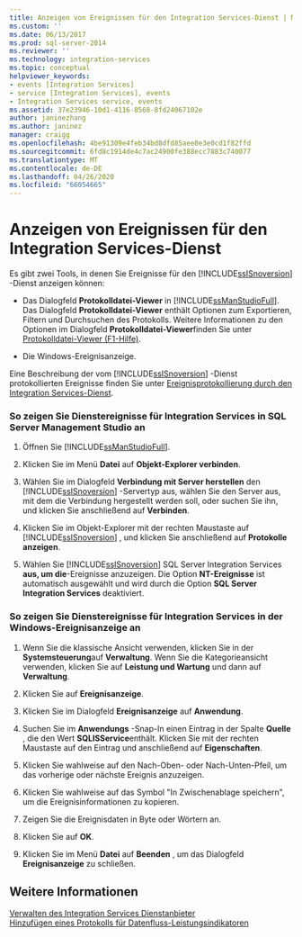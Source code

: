 ```yaml
---
title: Anzeigen von Ereignissen für den Integration Services-Dienst | Microsoft-Dokumentation
ms.custom: ''
ms.date: 06/13/2017
ms.prod: sql-server-2014
ms.reviewer: ''
ms.technology: integration-services
ms.topic: conceptual
helpviewer_keywords:
- events [Integration Services]
- service [Integration Services], events
- Integration Services service, events
ms.assetid: 37e23946-10d1-4116-8568-8fd24067102e
author: janinezhang
ms.author: janinez
manager: craigg
ms.openlocfilehash: 4be91309e4feb34bd8dfd85aee8e3e0cd1f82ffd
ms.sourcegitcommit: 6fd8c1914de4c7ac24900fe388ecc7883c740077
ms.translationtype: MT
ms.contentlocale: de-DE
ms.lasthandoff: 04/26/2020
ms.locfileid: "66054665"
---
```

# <a name="view-events-for-the-integration-services-service"></a>Anzeigen von Ereignissen für den Integration Services-Dienst
  Es gibt zwei Tools, in denen Sie Ereignisse für den [!INCLUDE[ssISnoversion](../includes/ssisnoversion-md.md)] -Dienst anzeigen können:  
  
-   Das Dialogfeld **Protokolldatei-Viewer** in [!INCLUDE[ssManStudioFull](../includes/ssmanstudiofull-md.md)]. Das Dialogfeld **Protokolldatei-Viewer** enthält Optionen zum Exportieren, Filtern und Durchsuchen des Protokolls. Weitere Informationen zu den Optionen im Dialogfeld **Protokolldatei-Viewer**finden Sie unter [Protokolldatei-Viewer (F1-Hilfe)](../relational-databases/logs/log-file-viewer-f1-help.md).  
  
-   Die Windows-Ereignisanzeige.  
  
 Eine Beschreibung der vom [!INCLUDE[ssISnoversion](../includes/ssisnoversion-md.md)] -Dienst protokollierten Ereignisse finden Sie unter [Ereignisprotokollierung durch den Integration Services-Dienst](service/events-logged-by-the-integration-services-service.md).  
  
### <a name="to-view-service-events-for-integration-services-in-sql-server-management-studio"></a>So zeigen Sie Dienstereignisse für Integration Services in SQL Server Management Studio an  
  
1.  Öffnen Sie [!INCLUDE[ssManStudioFull](../includes/ssmanstudiofull-md.md)].  
  
2.  Klicken Sie im Menü **Datei** auf **Objekt-Explorer verbinden**.  
  
3.  Wählen Sie im Dialogfeld **Verbindung mit Server herstellen** den [!INCLUDE[ssISnoversion](../includes/ssisnoversion-md.md)] -Servertyp aus, wählen Sie den Server aus, mit dem die Verbindung hergestellt werden soll, oder suchen Sie ihn, und klicken Sie anschließend auf **Verbinden**.  
  
4.  Klicken Sie im Objekt-Explorer mit der rechten Maustaste auf [!INCLUDE[ssISnoversion](../includes/ssisnoversion-md.md)] , und klicken Sie anschließend auf **Protokolle anzeigen**.  
  
5.  Wählen Sie [!INCLUDE[ssISnoversion](../includes/ssisnoversion-md.md)] SQL Server Integration Services **aus, um die**-Ereignisse anzuzeigen. Die Option **NT-Ereignisse** ist automatisch ausgewählt und wird durch die Option **SQL Server Integration Services** deaktiviert.  
  
### <a name="to-view-service-events-for-integration-services-in-windows-event-viewer"></a>So zeigen Sie Dienstereignisse für Integration Services in der Windows-Ereignisanzeige an  
  
1.  Wenn Sie die klassische Ansicht verwenden, klicken Sie in der **Systemsteuerung**auf **Verwaltung**. Wenn Sie die Kategorieansicht verwenden, klicken Sie auf **Leistung und Wartung** und dann auf **Verwaltung**.  
  
2.  Klicken Sie auf **Ereignisanzeige**.  
  
3.  Klicken Sie im Dialogfeld **Ereignisanzeige** auf **Anwendung**.  
  
4.  Suchen Sie im **Anwendungs** -Snap-In einen Eintrag in der Spalte **Quelle** , die den Wert **SQLISService**enthält. Klicken Sie mit der rechten Maustaste auf den Eintrag und anschließend auf **Eigenschaften**.  
  
5.  Klicken Sie wahlweise auf den Nach-Oben- oder Nach-Unten-Pfeil, um das vorherige oder nächste Ereignis anzuzeigen.  
  
6.  Klicken Sie wahlweise auf das Symbol "In Zwischenablage speichern", um die Ereignisinformationen zu kopieren.  
  
7.  Zeigen Sie die Ereignisdaten in Byte oder Wörtern an.  
  
8.  Klicken Sie auf **OK**.  
  
9. Klicken Sie im Menü **Datei** auf **Beenden** , um das Dialogfeld **Ereignisanzeige** zu schließen.  
  
## <a name="see-also"></a>Weitere Informationen  
 [Verwalten des Integration Services Dienstanbieter](../../2014/integration-services/manage-the-integration-services-service.md)   
 [Hinzufügen eines Protokolls für Datenfluss-Leistungsindikatoren](performance/performance-counters.md)  
  
  
